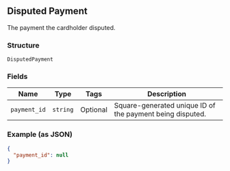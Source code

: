 ## Disputed Payment

The payment the cardholder disputed.

### Structure

`DisputedPayment`

### Fields

| Name | Type | Tags | Description |
|  --- | --- | --- | --- |
| `payment_id` | `string` | Optional | Square-generated unique ID of the payment being disputed. |

### Example (as JSON)

```json
{
  "payment_id": null
}
```

